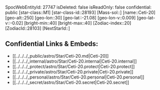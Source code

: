﻿---
location: [-21.08,-30,250]
type: Star
tags:
- astro/Star

---
SpocWebEntityId: 27747
isDeleted: false
isReadOnly: false
confidential: public
[star-class::M1]
[star-class-id::28193]
[Mass-sol::]
[name::Ceti-20]
[geo-alt::250]
[geo-lon::30]
[geo-lat::-21.08]
[geo-lon-v::0.009]
[geo-lat-v::-0.02]
[bright-min::40]
[bright-max::40]
[Zodiac-index::20]
[ZodiacId::28103]
[NextStarId::]



## Confidential Links & Embeds: 
- [[../../../_public/astro/Star/Ceti-20.md|Ceti-20]] 
- [[../../../_internal/astro/Star/Ceti-20.internal|Ceti-20.internal]] 
- [[../../../_protect/astro/Star/Ceti-20.protect|Ceti-20.protect]] 
- [[../../../_private/astro/Star/Ceti-20.private|Ceti-20.private]] 
- [[../../../_personal/astro/Star/Ceti-20.personal|Ceti-20.personal]] 
- [[../../../_secret/astro/Star/Ceti-20.secret|Ceti-20.secret]]


